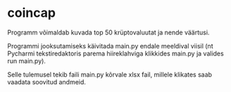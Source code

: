 # coincap

Programm võimaldab kuvada top 50 krüptovaluutat ja nende väärtusi.

Programmi jooksutamiseks käivitada main.py endale meeldival viisil (nt 
Pycharmi tekstiredaktoris parema hiireklahviga klikkides main.py ja valides run main.py).

Selle tulemusel tekib faili main.py kõrvale xlsx fail, millele klikates saab vaadata soovitud andmeid.
